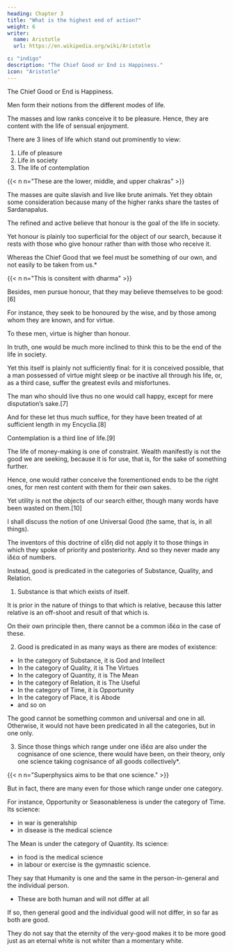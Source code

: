 ```yaml
---
heading: Chapter 3
title: "What is the highest end of action?"
weight: 6
writer:
  name: Aristotle
  url: https://en.wikipedia.org/wiki/Aristotle

c: "indigo"
description: "The Chief Good or End is Happiness."
icon: "Aristotle"
---
```



The Chief Good or End is Happiness.

Men form their notions from the different modes of life.

The masses and low ranks conceive it to be pleasure. Hence, they are content with the life of sensual enjoyment. 

There are 3 lines of life which stand out prominently to view: 

1. Life of pleasure
2. Life in society
3. The life of contemplation

{{< n n="These are the lower, middle, and upper chakras" >}}


The masses are quite slavish and live like brute animals. Yet they obtain some consideration because many of the higher ranks share the tastes of Sardanapalus.

The refined and active believe that honour is the goal of the life in society.

Yet honour is plainly too superficial for the object of our search, because it rests with those who give honour rather than with those who receive it. 

Whereas the Chief Good that we feel must be something of our own, and not easily to be taken from us.*

{{< n n="This is consitent with dharma" >}}

Besides, men pursue honour, that they may believe themselves to be good:[6] 

For instance, they seek to be honoured by the wise, and by those among whom they are known, and for virtue.

To these men, virtue is higher than honour. 

In truth, one would be much more inclined to think this to be the end of the life in society.

Yet this itself is plainly not sufficiently final: for it is conceived possible, that a man possessed of virtue might sleep or be inactive all through his life, or, as a third case, suffer the greatest evils and misfortunes.

The man who should live thus no one would call happy, except for mere disputation’s sake.[7]

And for these let thus much suffice, for they have been treated of at sufficient length in my Encyclia.[8]

Contemplation is a third line of life.[9]

The life of money-making is one of constraint. Wealth manifestly is not the good we are seeking, because it is for use, that is, for the sake of something further.

Hence, one would rather conceive the forementioned ends to be the right ones, for men rest content with them for their own sakes. 

Yet utility is not the objects of our search either, though many words have been wasted on them.[10]

I shall discuss the notion of one Universal Good (the same, that is, in all things).

<!-- , it is better perhaps we should examine, and discuss the meaning of it, though such an enquiry is unpleasant, because they are friends of ours who have introduced these εἴδη.[11]  -->

<!-- Still perhaps it may appear better, nay to be our duty where the safety of the truth is concerned, to upset if need be even our own theories, specially as we are lovers of wisdom: for since both are dear to us, we are bound to prefer the truth.  -->

The inventors of this doctrine of εἴδη did not apply it to those things in which they spoke of priority and posteriority. And so they never made any ἰδέα of numbers.

Instead, good is predicated in the categories of Substance, Quality, and Relation.

1. Substance is that which exists of itself. 

It is prior in the nature of things to that which is relative, because this latter relative is an off-shoot and result of that which is.

On their own principle then, there cannot be a common ἰδέα in the case of these.

<!-- Since good is predicated in  as there  -->

2. Good is predicated in as many ways as there are modes of existence:
- In the category of Substance, it is God and Intellect
- In the category of Quality, it is The Virtues
- In the category of Quantity, it is The Mean
- In the category of Relation, it is The Useful
- In the category of Time, it is Opportunity
- In the category of Place, it is Abode
- and so on

The good cannot be something common and universal and one in all. Otherwise, it would not have been predicated in all the categories, but in one only.

3. Since those things which range under one ἰδέα are also under the cognisance of one science, there would have been, on their theory, only one science taking cognisance of all goods collectively*.

{{< n n="Superphysics aims to be that one science." >}}

But in fact, there are many even for those which range under one category.

For instance, Opportunity or Seasonableness is under the category of Time. Its science:
- in war is generalship 
- in disease is the medical science

The Mean is under the category of Quantity. Its science:
- in food is the medical science
- in labour or exercise is the gymnastic science. 

<!-- A person might fairly doubt also what in the world they mean by very-

this that or the other, since, as they would themselves allow,  -->

They say that Humanity is one and the same in the person-in-general and the individual person. 
- These are both human and will not differ at all
 <!-- very-Man, and in any individual Man:  -->

<!-- for so far as the individual and the very-Man are both Man, they will not differ at all: and  -->

If so, then general good and the individual good will not differ, in so far as both are good. 

They do not say that the eternity of the very-good makes it to be more good just as an eternal white is not whiter than a momentary white. 
  <!-- for what has lasted white ever so long, is no whiter than what lasts but for a day. -->

